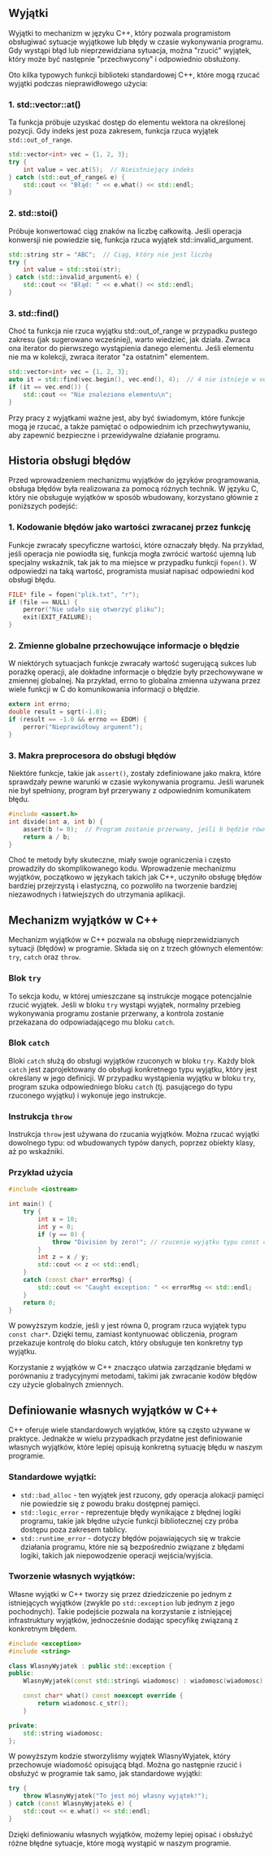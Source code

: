 ## Wyjątki

Wyjątki to mechanizm w języku C++, który pozwala programistom obsługiwać sytuacje wyjątkowe lub błędy w czasie wykonywania programu. Gdy wystąpi błąd lub nieprzewidziana sytuacja, można "rzucić" wyjątek, który może być następnie "przechwycony" i odpowiednio obsłużony.

Oto kilka typowych funkcji biblioteki standardowej C++, które mogą rzucać wyjątki podczas nieprawidłowego użycia:

### 1. std::vector::at()
Ta funkcja próbuje uzyskać dostęp do elementu wektora na określonej pozycji. Gdy indeks jest poza zakresem, funkcja rzuca wyjątek `std::out_of_range`.

```cpp
std::vector<int> vec = {1, 2, 3};
try {
    int value = vec.at(5);  // Nieistniejący indeks
} catch (std::out_of_range& e) {
    std::cout << "Błąd: " << e.what() << std::endl;
}
```

### 2. std::stoi()

Próbuje konwertować ciąg znaków na liczbę całkowitą. Jeśli operacja konwersji nie powiedzie się, funkcja rzuca wyjątek std::invalid_argument.

```cpp
std::string str = "ABC";  // Ciąg, który nie jest liczbą
try {
    int value = std::stoi(str);
} catch (std::invalid_argument& e) {
    std::cout << "Błąd: " << e.what() << std::endl;
}
```

### 3. std::find()

Choć ta funkcja nie rzuca wyjątku std::out_of_range w przypadku pustego zakresu (jak sugerowano wcześniej), warto wiedzieć, jak działa. Zwraca ona iterator do pierwszego wystąpienia danego elementu. Jeśli elementu nie ma w kolekcji, zwraca iterator "za ostatnim" elementem.

```cpp
std::vector<int> vec = {1, 2, 3};
auto it = std::find(vec.begin(), vec.end(), 4);  // 4 nie istnieje w vec
if (it == vec.end()) {
    std::cout << "Nie znaleziono elementu\n";
}
```

Przy pracy z wyjątkami ważne jest, aby być świadomym, które funkcje mogą je rzucać, a także pamiętać o odpowiednim ich przechwytywaniu, aby zapewnić bezpieczne i przewidywalne działanie programu.

## Historia obsługi błędów

Przed wprowadzeniem mechanizmu wyjątków do języków programowania, obsługa błędów była realizowana za pomocą różnych technik. W języku C, który nie obsługuje wyjątków w sposób wbudowany, korzystano głównie z poniższych podejść:

### 1. Kodowanie błędów jako wartości zwracanej przez funkcję

Funkcje zwracały specyficzne wartości, które oznaczały błędy. Na przykład, jeśli operacja nie powiodła się, funkcja mogła zwrócić wartość ujemną lub specjalny wskaźnik, tak jak to ma miejsce w przypadku funkcji `fopen()`. W odpowiedzi na taką wartość, programista musiał napisać odpowiedni kod obsługi błędu.

```c
FILE* file = fopen("plik.txt", "r");
if (file == NULL) {
    perror("Nie udało się otworzyć pliku");
    exit(EXIT_FAILURE);
}
```

### 2. Zmienne globalne przechowujące informacje o błędzie

W niektórych sytuacjach funkcje zwracały wartość sugerującą sukces lub porażkę operacji, ale dokładne informacje o błędzie były przechowywane w zmiennej globalnej. Na przykład, errno to globalna zmienna używana przez wiele funkcji w C do komunikowania informacji o błędzie.

```c
extern int errno;
double result = sqrt(-1.0);
if (result == -1.0 && errno == EDOM) {
    perror("Nieprawidłowy argument");
}
```

### 3. Makra preprocesora do obsługi błędów

Niektóre funkcje, takie jak `assert()`, zostały zdefiniowane jako makra, które sprawdzały pewne warunki w czasie wykonywania programu. Jeśli warunek nie był spełniony, program był przerywany z odpowiednim komunikatem błędu.

```c
#include <assert.h>
int divide(int a, int b) {
    assert(b != 0);  // Program zostanie przerwany, jeśli b będzie równa 0
    return a / b;
}
```

Choć te metody były skuteczne, miały swoje ograniczenia i często prowadziły do skomplikowanego kodu. Wprowadzenie mechanizmu wyjątków, początkowo w językach takich jak C++, uczyniło obsługę błędów bardziej przejrzystą i elastyczną, co pozwoliło na tworzenie bardziej niezawodnych i łatwiejszych do utrzymania aplikacji.

## Mechanizm wyjątków w C++

Mechanizm wyjątków w C++ pozwala na obsługę nieprzewidzianych sytuacji (błędów) w programie. Składa się on z trzech głównych elementów: `try`, `catch` oraz `throw`.

### Blok `try`

To sekcja kodu, w której umieszczane są instrukcje mogące potencjalnie rzucić wyjątek. Jeśli w bloku `try` wystąpi wyjątek, normalny przebieg wykonywania programu zostanie przerwany, a kontrola zostanie przekazana do odpowiadającego mu bloku `catch`.

### Blok `catch`

Bloki `catch` służą do obsługi wyjątków rzuconych w bloku `try`. Każdy blok `catch` jest zaprojektowany do obsługi konkretnego typu wyjątku, który jest określany w jego definicji. W przypadku wystąpienia wyjątku w bloku `try`, program szuka odpowiedniego bloku `catch` (tj. pasującego do typu rzuconego wyjątku) i wykonuje jego instrukcje.

### Instrukcja `throw`

Instrukcja `throw` jest używana do rzucania wyjątków. Można rzucać wyjątki dowolnego typu: od wbudowanych typów danych, poprzez obiekty klasy, aż po wskaźniki.

### Przykład użycia

```cpp
#include <iostream>

int main() {
    try {
        int x = 10;
        int y = 0;
        if (y == 0) {
            throw "Division by zero!"; // rzucenie wyjątku typu const char*
        }
        int z = x / y;
        std::cout << z << std::endl;
    }
    catch (const char* errorMsg) {
        std::cout << "Caught exception: " << errorMsg << std::endl;
    }
    return 0;
}
```

W powyższym kodzie, jeśli y jest równa 0, program rzuca wyjątek typu `const char*`. Dzięki temu, zamiast kontynuować obliczenia, program przekazuje kontrolę do bloku catch, który obsługuje ten konkretny typ wyjątku.

Korzystanie z wyjątków w C++ znacząco ułatwia zarządzanie błędami w porównaniu z tradycyjnymi metodami, takimi jak zwracanie kodów błędów czy użycie globalnych zmiennych.

## Definiowanie własnych wyjątków w C++

C++ oferuje wiele standardowych wyjątków, które są często używane w praktyce. Jednakże w wielu przypadkach przydatne jest definiowanie własnych wyjątków, które lepiej opisują konkretną sytuację błędu w naszym programie.

### Standardowe wyjątki:

* `std::bad_alloc` - ten wyjątek jest rzucony, gdy operacja alokacji pamięci nie powiedzie się z powodu braku dostępnej pamięci.
* `std::logic_error` - reprezentuje błędy wynikające z błędnej logiki programu, takie jak błędne użycie funkcji bibliotecznej czy próba dostępu poza zakresem tablicy.
* `std::runtime_error` - dotyczy błędów pojawiających się w trakcie działania programu, które nie są bezpośrednio związane z błędami logiki, takich jak niepowodzenie operacji wejścia/wyjścia.

### Tworzenie własnych wyjątków:

Własne wyjątki w C++ tworzy się przez dziedziczenie po jednym z istniejących wyjątków (zwykle po `std::exception` lub jednym z jego pochodnych). Takie podejście pozwala na korzystanie z istniejącej infrastruktury wyjątków, jednocześnie dodając specyfikę związaną z konkretnym błędem.

```cpp
#include <exception>
#include <string>

class WlasnyWyjatek : public std::exception {
public:
    WlasnyWyjatek(const std::string& wiadomosc) : wiadomosc(wiadomosc) {}

    const char* what() const noexcept override {
        return wiadomosc.c_str();
    }

private:
    std::string wiadomosc;
};
```

W powyższym kodzie stworzyliśmy wyjątek WlasnyWyjatek, który przechowuje wiadomość opisującą błąd. Można go następnie rzucić i obsłużyć w programie tak samo, jak standardowe wyjątki:

```cpp
try {
    throw WlasnyWyjatek("To jest mój własny wyjątek!");
} catch (const WlasnyWyjatek& e) {
    std::cout << e.what() << std::endl;
}
```

Dzięki definiowaniu własnych wyjątków, możemy lepiej opisać i obsłużyć różne błędne sytuacje, które mogą wystąpić w naszym programie.
